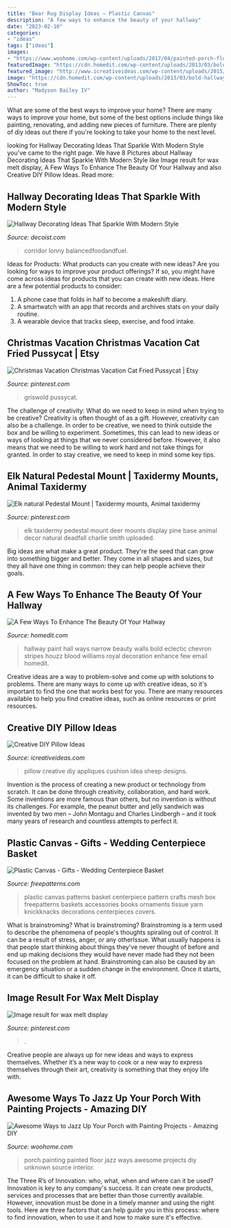 ```yaml
---
title: "Bear Rug Display Ideas ~ Plastic Canvas"
description: "A few ways to enhance the beauty of your hallway"
date: "2023-02-10"
categories:
- "ideas"
tags: ["ideas"]
images:
- "https://www.woohome.com/wp-content/uploads/2017/04/painted-porch-floor-2.jpg"
featuredImage: "https://cdn.homedit.com/wp-content/uploads/2013/03/bold-hallway-paint.jpg"
featured_image: "http://www.icreativeideas.com/wp-content/uploads/2015/09/Creative-DIY-Pillow-Ideas-10_1.jpg"
image: "https://cdn.homedit.com/wp-content/uploads/2013/03/bold-hallway-paint.jpg"
ShowToc: true
author: "Madyson Bailey IV"
---
```



What are some of the best ways to improve your home?
There are many ways to improve your home, but some of the best options include things like painting, renovating, and adding new pieces of furniture. There are plenty of diy ideas out there if you're looking to take your home to the next level.

	

		
looking for Hallway Decorating Ideas That Sparkle With Modern Style you've came to the right page. We have 8 Pictures about Hallway Decorating Ideas That Sparkle With Modern Style like Image result for wax melt display, A Few Ways To Enhance The Beauty Of Your Hallway and also Creative DIY Pillow Ideas. Read more:
		
    
## Hallway Decorating Ideas That Sparkle With Modern Style

<img loading=lazy src="https://cdn.decoist.com/wp-content/uploads/2013/11/Tile-floor-in-an-elegant-hallway.jpg" onerror="this.onerror=null;this.src='https://tse4.mm.bing.net/th?id=OIP.kkZXeU8Kz-ZJTsDU7ds3pAHaKt&amp;pid=15.1';" alt="Hallway Decorating Ideas That Sparkle With Modern Style">

_Source: decoist.com_

>corridor lonny balancedfoodandfuel. 

	

Ideas for Products: What products can you create with new ideas?
Are you looking for ways to improve your product offerings? If so, you might have come across ideas for products that you can create with new ideas. Here are a few potential products to consider: 
1. A phone case that folds in half to become a makeshift diary.
2. A smartwatch with an app that records and archives stats on your daily routine.
3. A wearable device that tracks sleep, exercise, and food intake.

    
## Christmas Vacation Christmas Vacation Cat Fried Pussycat | Etsy

<img loading=lazy src="https://i.pinimg.com/736x/2c/56/f7/2c56f7b2bad5a7bc23bdb0ce402eb3be.jpg" onerror="this.onerror=null;this.src='https://tse1.mm.bing.net/th?id=OIP.tkYc8lhPOoYnroJFHN7PQwHaHa&amp;pid=15.1';" alt="Christmas Vacation Christmas Vacation Cat Fried Pussycat | Etsy">

_Source: pinterest.com_

>griswold pussycat. 

	

The challenge of creativity: What do we need to keep in mind when trying to be creative?
Creativity is often thought of as a gift. However, creativity can also be a challenge. In order to be creative, we need to think outside the box and be willing to experiment. Sometimes, this can lead to new ideas or ways of looking at things that we never considered before. However, it also means that we need to be willing to work hard and not take things for granted. In order to stay creative, we need to keep in mind some key tips.

    
## Elk Natural Pedestal Mount | Taxidermy Mounts, Animal Taxidermy

<img loading=lazy src="https://i.pinimg.com/736x/0d/3e/bd/0d3ebd876533389e586203bc3285e5d7--taxidermy-elk.jpg" onerror="this.onerror=null;this.src='https://tse3.mm.bing.net/th?id=OIP.ndMjHr1f6gJQwPKeZtusHgHaNK&amp;pid=15.1';" alt="Elk natural Pedestal Mount | Taxidermy mounts, Animal taxidermy">

_Source: pinterest.com_

>elk taxidermy pedestal mount deer mounts display pine base animal decor natural deadfall charlie smith uploaded. 

	

Big ideas are what make a great product. They're the seed that can grow into something bigger and better. They come in all shapes and sizes, but they all have one thing in common: they can help people achieve their goals.

    
## A Few Ways To Enhance The Beauty Of Your Hallway

<img loading=lazy src="https://cdn.homedit.com/wp-content/uploads/2013/03/bold-hallway-paint.jpg" onerror="this.onerror=null;this.src='https://tse2.mm.bing.net/th?id=OIP.Xb0OTYXTGi-ZWaopFxazqgHaJ4&amp;pid=15.1';" alt="A Few Ways To Enhance The Beauty Of Your Hallway">

_Source: homedit.com_

>hallway paint hall ways narrow beauty walls bold eclectic chevron stripes houzz blood williams royal decoration enhance few email homedit. 

	

Creative ideas are a way to problem-solve and come up with solutions to problems. There are many ways to come up with creative ideas, so it's important to find the one that works best for you. There are many resources available to help you find creative ideas, such as online resources or print resources.

    
## Creative DIY Pillow Ideas

<img loading=lazy src="http://www.icreativeideas.com/wp-content/uploads/2015/09/Creative-DIY-Pillow-Ideas-10_1.jpg" onerror="this.onerror=null;this.src='https://tse4.mm.bing.net/th?id=OIP.LMiKdBy4DdNlAxWw23WUSgHaJ4&amp;pid=15.1';" alt="Creative DIY Pillow Ideas">

_Source: icreativeideas.com_

>pillow creative diy appliques cushion idea sheep designs. 

	

Invention is the process of creating a new product or technology from scratch. It can be done through creativity, collaboration, and hard work. Some inventions are more famous than others, but no invention is without its challenges. For example, the peanut butter and jelly sandwich was invented by two men – John Montagu and Charles Lindbergh – and it took many years of research and countless attempts to perfect it.

    
## Plastic Canvas - Gifts - Wedding Centerpiece Basket

<img loading=lazy src="http://www.freepatterns.com/images/patterns/large/3221.jpg" onerror="this.onerror=null;this.src='https://tse2.mm.bing.net/th?id=OIP.KixlIQYb3ro9nsfRktPg2wHaJ3&amp;pid=15.1';" alt="Plastic Canvas - Gifts - Wedding Centerpiece Basket">

_Source: freepatterns.com_

>plastic canvas patterns basket centerpiece pattern crafts mesh box freepatterns baskets accessories books ornaments tissue yarn knickknacks decorations centerpieces covers. 

	

What is brainstroming?
What is brainstroming? Brainstroming is a term used to describe the phenomena of people's thoughts spiraling out of control. It can be a result of stress, anger, or any otherIssue. What usually happens is that people start thinking about things they've never thought of before and end up making decisions they would have never made had they not been focused on the problem at hand. Brainstroming can also be caused by an emergency situation or a sudden change in the environment. Once it starts, it can be difficult to shake it off.

    
## Image Result For Wax Melt Display

<img loading=lazy src="https://i.pinimg.com/736x/60/d7/fb/60d7fb05987b11de5d38c56b7c5ecc60.jpg" onerror="this.onerror=null;this.src='https://tse1.mm.bing.net/th?id=OIP.okllfq2JORQqBRqP7mKLzwHaJ3&amp;pid=15.1';" alt="Image result for wax melt display">

_Source: pinterest.com_

>. 

	

Creative people are always up for new ideas and ways to express themselves. Whether it’s a new way to cook or a new way to express themselves through their art, creativity is something that they enjoy life with.

    
## Awesome Ways To Jazz Up Your Porch With Painting Projects - Amazing DIY

<img loading=lazy src="https://www.woohome.com/wp-content/uploads/2017/04/painted-porch-floor-2.jpg" onerror="this.onerror=null;this.src='https://tse3.mm.bing.net/th?id=OIP.rEyXdUngBpm0WiZv3IFipgHaLH&amp;pid=15.1';" alt="Awesome Ways to Jazz Up Your Porch with Painting Projects - Amazing DIY">

_Source: woohome.com_

>porch painting painted floor jazz ways awesome projects diy unknown source interior. 

	

The Three R’s of Innovation: who, what, when and where can it be used?
Innovation is key to any company's success. It can create new products, services and processes that are better than those currently available. However, innovation must be done in a timely manner and using the right tools. Here are three factors that can help guide you in this process: where to find innovation, when to use it and how to make sure it's effective.

